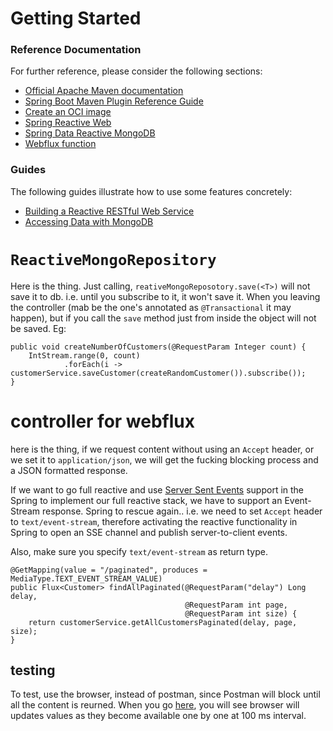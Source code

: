 # Getting Started

### Reference Documentation

For further reference, please consider the following sections:

* [Official Apache Maven documentation](https://maven.apache.org/guides/index.html)
* [Spring Boot Maven Plugin Reference Guide](https://docs.spring.io/spring-boot/docs/2.7.1/maven-plugin/reference/html/)
* [Create an OCI image](https://docs.spring.io/spring-boot/docs/2.7.1/maven-plugin/reference/html/#build-image)
* [Spring Reactive Web](https://docs.spring.io/spring-boot/docs/2.7.1/reference/htmlsingle/#web.reactive)
* [Spring Data Reactive MongoDB](https://docs.spring.io/spring-boot/docs/2.7.1/reference/htmlsingle/#data.nosql.mongodb)
* [Webflux function](https://docs.spring.io/spring-framework/docs/5.3.21/reference/html/web-reactive.html#webflux-fn)

### Guides

The following guides illustrate how to use some features concretely:

* [Building a Reactive RESTful Web Service](https://spring.io/guides/gs/reactive-rest-service/)
* [Accessing Data with MongoDB](https://spring.io/guides/gs/accessing-data-mongodb/)


# `ReactiveMongoRepository`

Here is the thing. Just calling, `reativeMongoReposotory.save(<T>)` will not save it to db.
i.e. until you subscribe to it, it won't save it. 
When you leaving the controller (mab be the one's annotated as `@Transactional` it may happen),
but if you call the `save` method just from inside the object will not be saved. Eg:
```
public void createNumberOfCustomers(@RequestParam Integer count) {
    IntStream.range(0, count)
            .forEach(i -> customerService.saveCustomer(createRandomCustomer()).subscribe());
}
```

# controller for webflux
here is the thing, if we request content without using an `Accept` header, or we set it to `application/json`,
we will get the fucking blocking process and a JSON formatted response. 

If we want to go full reactive and use [Server Sent Events](https://www.w3schools.com/html/html5_serversentevents.asp)
support in the Spring to implement our full reactive stack, we have to support an Event-Stream response.
Spring to rescue again.. i.e. we need to set `Accept` header to `text/event-stream`, therefore activating
the reactive functionality in Spring to open an SSE channel and publish server-to-client events. 

Also, make sure you specify `text/event-stream` as return type. 
```
@GetMapping(value = "/paginated", produces = MediaType.TEXT_EVENT_STREAM_VALUE)
public Flux<Customer> findAllPaginated(@RequestParam("delay") Long delay,
                                       @RequestParam int page,
                                       @RequestParam int size) {
    return customerService.getAllCustomersPaginated(delay, page, size);
}
```

## testing
To test, use the browser, instead of postman, since Postman will block until all the content is reurned.
When you go [here](http://localhost:9875/reactive-mongo-with-web/paginated?delay=100&page=0&size=20),
you will see browser will updates values as they become available one by one at 100 ms interval.